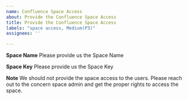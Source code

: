 ```yaml
---
name: Confluence Space Access
about: Provide the Confluence Space Access
title: Provide the Confluence Space Access
labels: "space access, Medium(P3)"
assignees: ''

---
```


**Space Name**
Please provide us the Space Name

**Space Key**
Please provide us the Space Key

**Note**
We should not provide the space access to the users. Please reach out to the concern space admin and get the proper rights to access the space.
